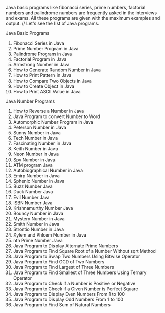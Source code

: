  Java basic programs like fibonacci series, prime numbers,
 factorial numbers and palindrome numbers are frequently
 asked in the interviews and exams. All these programs are
 given with the maximum examples and output. 
// Let's see the list of Java programs.


Java Basic Programs
1) Fibonacci Series in Java
2) Prime Number Program in Java
3) Palindrome Program in Java
4) Factorial Program in Java
5) Armstrong Number in Java
6) How to Generate Random Number in Java
7) How to Print Pattern in Java
8) How to Compare Two Objects in Java
9) How to Create Object in Java
10) How to Print ASCII Value in Java


Java Number Programs
1) How to Reverse a Number in Java
2) Java Program to convert Number to Word
3) Automorphic Number Program in Java
4) Peterson Number in Java
5) Sunny Number in Java
6) Tech Number in Java
7) Fascinating Number in Java
8) Keith Number in Java
9) Neon Number in Java
10) Spy Number in Java
11) ATM program Java
12) Autobiographical Number in Java
13) Emirp Number in Java
14) Sphenic Number in Java
15) Buzz Number Java
16) Duck Number Java
17) Evil Number Java
18) ISBN Number Java
19) Krishnamurthy Number Java
20) Bouncy Number in Java
21) Mystery Number in Java
22) Smith Number in Java
23) Strontio Number in Java
24) Xylem and Phloem Number in Java
25) nth Prime Number Java
26) Java Program to Display Alternate Prime Numbers
27) Java Program to Find Square Root of a Number Without sqrt Method
28) Java Program to Swap Two Numbers Using Bitwise Operator
29) Java Program to Find GCD of Two Numbers
30) Java Program to Find Largest of Three Numbers
31) Java Program to Find Smallest of Three Numbers Using Ternary Operator
32) Java Program to Check if a Number is Positive or Negative
33) Java Program to Check if a Given Number is Perfect Square
34) Java Program to Display Even Numbers From 1 to 100
35) Java Program to Display Odd Numbers From 1 to 100
36) Java Program to Find Sum of Natural Numbers
